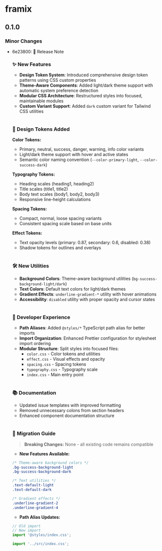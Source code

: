 # framix

## 0.1.0

### Minor Changes

- 6e23800: 📄 Release Note

  ### ✨ **New Features**

  - **Design Token System**: Introduced comprehensive design token patterns using CSS custom properties
  - **Theme-Aware Components**: Added light/dark theme support with automatic system preference detection
  - **Modular CSS Architecture**: Restructured styles into focused, maintainable modules
  - **Custom Variant Support**: Added `dark` custom variant for Tailwind CSS utilities

  <br />

  ### 🎯 **Design Tokens Added**

  **Color Tokens:**

  - Primary, neutral, success, danger, warning, info color variants
  - Light/dark theme support with hover and active states
  - Semantic color naming convention (`--color-primary-light`, `--color-success-dark`)

  **Typography Tokens:**

  - Heading scales (heading1, heading2)
  - Title scales (title1, title2)
  - Body text scales (body1, body2, body3)
  - Responsive line-height calculations

  **Spacing Tokens:**

  - Compact, normal, loose spacing variants
  - Consistent spacing scale based on base units

  **Effect Tokens:**

  - Text opacity levels (primary: 0.87, secondary: 0.6, disabled: 0.38)
  - Shadow tokens for outlines and overlays

  <br />

  ### 🛠 **New Utilities**

  - **Background Colors**: Theme-aware background utilities (`bg-success-background-light/dark`)
  - **Text Colors**: Default text colors for light/dark themes
  - **Gradient Effects**: `underline-gradient-*` utility with hover animations
  - **Accessibility**: `disabled` utility with proper opacity and cursor states

  <br />

  ### 🔧 **Developer Experience**

  - **Path Aliases**: Added `@styles/*` TypeScript path alias for better imports
  - **Import Organization**: Enhanced Prettier configuration for stylesheet import ordering
  - **Modular Structure**: Split styles into focused files:
    - `color.css` - Color tokens and utilities
    - `effect.css` - Visual effects and opacity
    - `spacing.css` - Spacing tokens
    - `typography.css` - Typography scale
    - `index.css` - Main entry point

  <br />

  ### 📚 **Documentation**

  - Updated issue templates with improved formatting
  - Removed unnecessary colons from section headers
  - Enhanced component documentation structure

  <br />

  ### 🔄 **Migration Guide**

  > **Breaking Changes:** None - all existing code remains compatible

  - **New Features Available:**

  ```css
  /* Theme-aware background colors */
  .bg-success-background-light
  .bg-success-background-dark

  /* Text utilities */
  .text-default-light
  .text-default-dark

  /* Gradient effects */
  .underline-gradient-2
  .underline-gradient-4
  ```

  - **Path Alias Updates:**

  ```typescript
  // Old import
  // New import
  import '@styles/index.css';

  import '../src/index.css';
  ```
